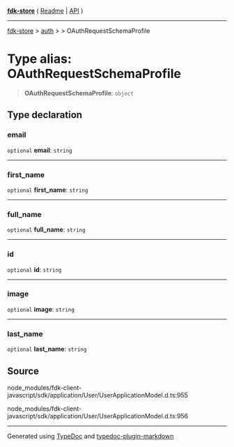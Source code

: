 [**fdk-store**](../../../README.md) ( [Readme](../../../README.md) \| [API](../../../API.md) )

---

[fdk-store](../../../API.md) > [auth](../../README.md) > [<internal>](../README.md) > OAuthRequestSchemaProfile

# Type alias: OAuthRequestSchemaProfile

> **OAuthRequestSchemaProfile**: `object`

## Type declaration

### email

`optional` **email**: `string`

---

### first_name

`optional` **first_name**: `string`

---

### full_name

`optional` **full_name**: `string`

---

### id

`optional` **id**: `string`

---

### image

`optional` **image**: `string`

---

### last_name

`optional` **last_name**: `string`

## Source

node_modules/fdk-client-javascript/sdk/application/User/UserApplicationModel.d.ts:955

node_modules/fdk-client-javascript/sdk/application/User/UserApplicationModel.d.ts:956

---

Generated using [TypeDoc](https://typedoc.org/) and [typedoc-plugin-markdown](https://www.npmjs.com/package/typedoc-plugin-markdown)
